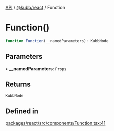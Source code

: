 [API](../../../packages.md) / [@kubb/react](../index.md) / Function

# Function()

```ts
function Function(__namedParameters): KubbNode
```

## Parameters

• **\_\_namedParameters**: `Props`

## Returns

`KubbNode`

## Defined in

[packages/react/src/components/Function.tsx:41](https://github.com/kubb-project/kubb/blob/7f30045af96d8c89b6cda0a30f7535f095a0cb45/packages/react/src/components/Function.tsx#L41)
